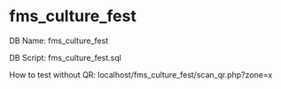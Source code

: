# fms_culture_fest

DB Name: fms_culture_fest

DB Script: fms_culture_fest.sql

How to test without QR: localhost/fms_culture_fest/scan_qr.php?zone=x
